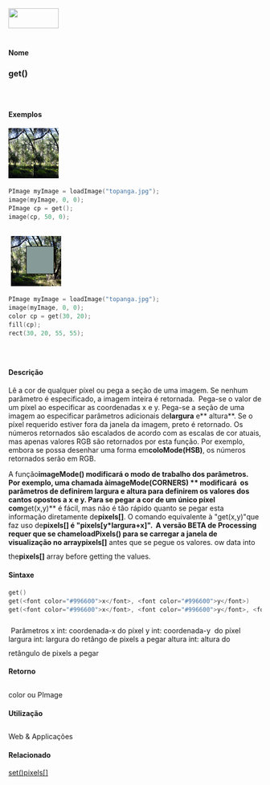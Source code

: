 <img height="40" src="../images/1pix.gif" width="100"/>
<img height="1" src="../images/1pix.gif" width="20"/>
<img height="1" src="../images/1pix.gif" width="555"/>

#### Nome
### get()
<img height="25" src="../images/1pix.gif" width="1"/>

#### Exemplos
<img border="0" height="100" src="media/get_.jpg" width="100"/>

```pde
PImage myImage = loadImage("topanga.jpg"); 
image(myImage, 0, 0); 
PImage cp = get(); 
image(cp, 50, 0); 
 

```
<img height="25" src="../images/1pix.gif" width="1"/>
<img border="0" height="100" src="media/get_2.jpg" width="100"/>

```pde
PImage myImage = loadImage("topanga.jpg"); 
image(myImage, 0, 0); 
color cp = get(30, 20); 
fill(cp); 
rect(30, 20, 55, 55); 

```
<img height="25" src="../images/1pix.gif" width="1"/>

#### Descrição
Lê a cor de qualquer píxel ou pega a
seção de uma imagem. Se nenhum parâmetro é
especificado, a imagem inteira é retornada.  Pega-se o
valor de um píxel ao especificar as coordenadas x e y. Pega-se a
seção de uma imagem ao especificar parâmetros
adicionais de**largura** e** altura**.
Se o píxel requerido estiver fora da janela da imagem, preto
é retornado. Os números retornados são escalados
de acordo com as escalas de cor atuais, mas apenas valores RGB
são retornados por esta função. Por exemplo,
embora se possa desenhar uma forma em**coloMode(HSB)**, os números retornados serão em RGB.

A função**imageMode() **modificará o modo de trabalho dos parâmetros. Por exemplo, uma chamada à**imageMode(CORNERS) ** modificará
 os parâmetros de definirem largura e altura para definirem
os valores dos cantos opostos a x e y.
Para se pegar a cor de um único píxel com**get(x,y)**
é fácil, mas não é tão rápido
quanto se pegar esta informação diretamente de**pixels[]**. O comando equivalente à "get(x,y)"que faz uso de**pixels[] **é "pixels[y*largura+x]".  A versão BETA de Processing requer que se chame**loadPixels() **para se carregar a janela de visualização no array**pixels[]** antes que se pegue os valores. ow data into the**pixels[]** array before getting the values.
<img height="25" src="../images/1pix.gif" width="1"/>

#### Sintaxe
```pde
get()
get(<font color="#996600">x</font>, <font color="#996600">y</font>)
get(<font color="#996600">x</font>, <font color="#996600">y</font>, <font color="#996600">largura</font>, <font color="#996600">altura</font>)

```
<img height="25" src="../images/1pix.gif" width="1"/>
Parâmetros
x
int: coordenada-x do píxel
y
int: coordenada-y  do píxel
largura
int: largura do retângo de pixels a pegar
altura
int: altura do retângulo de pixels a pegar
<img height="25" src="../images/1pix.gif" width="1"/>

#### Retorno

	
color ou PImage
<img height="25" src="../images/1pix.gif" width="1"/>

#### Utilização

	
Web & Applicações
<img height="25" src="../images/1pix.gif" width="1"/>

#### Relacionado
[set()](set_)[pixels[]](pixels)
